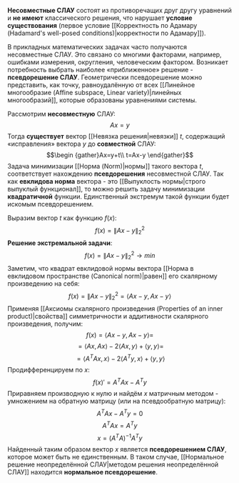 **Несовместные СЛАУ** состоят из противоречащих друг другу уравнений и **не имеют** классического решения, что нарушает **условие существования** (первое условие [[Корректность по Адамару (Hadamard's well-posed conditions)|корректности по Адамару]]).

В прикладных математических задачах часто получаются несовместные СЛАУ. Это связано со многими факторами, например, ошибками измерения, округления, человеческим фактором. Возникает потребность выбрать наиболее «приближенное» решение - **псевдорешение СЛАУ**. Геометрически псевдорешение можно представить, как точку, равноудалённую от всех [[Линейное многообразие (Affine subspace, Linear variety)|линейных многообразий]], которые образованы уравнениями системы.

Рассмотрим **несовместную** СЛАУ:$$Ax=y$$Тогда **существует** вектор [[Невязка решения|невязки]] $t$, содержащий «исправления» вектора $y$ до **совместной** СЛАУ:$$\begin
{gather}Ax=y+t\\
t=Ax-y
\end{gather}$$Задача минимизации [[Норма (Norm)|нормы]] такого вектора $t$, соответствует нахождению **псевдорешения** несовместной СЛАУ. Так как **евклидова норма** вектора - это [[Выпуклость нормы|строго выпуклый функционал]], то можно решить задачу минимизации **квадратичной** функции. Единственный экстремум такой функции будет искомым псевдорешением.

Выразим вектор $t$ как функцию $f(x)$: $$f(x)=\lVert Ax-y\rVert_2^2$$
**Решение экстремальной задачи**:$$f(x)=\lVert Ax-y\rVert_2^2\rightarrow min$$Заметим, что квадрат евклидовой нормы вектора [[Норма в евклидовом пространстве (Canonical norm)|равен]] его скалярному произведению на себя:$$f(x)=\lVert Ax-y\rVert_2^2=\langle Ax-y,Ax-y\rangle$$
   Применяя [[Аксиомы скалярного произведения (Properties of an inner product)|свойства]] симметричности и аддитивности скалярного произведения, получим:$$
f(x)=\langle Ax-y,Ax-y\rangle=$$$$=\langle Ax,Ax\rangle-2\langle Ax,y\rangle+\langle y,y\rangle=$$$$=\langle A^TAx,x\rangle-2\langle A^Ty,x\rangle+\langle y,y\rangle$$Продифференцируем по $x$:$$f(x)'=A^TAx-A^Ty$$Приравняем производную к нулю и найдём $x$ матричным методом - умножением на обратную матрицу (или на псевдообратную матрицу):$$A^TAx-A^Ty=0$$$$A^TAx=A^Ty$$$$x=(A^TA)^{-1}A^Ty$$Найденный таким образом вектор $x$ является **псевдорешением СЛАУ**, которое может быть не единственным. В таком случае, [[Нормальное решение неопределённой СЛАУ|методом решения неопределённой СЛАУ]] находится **нормальное псевдорешение**.
